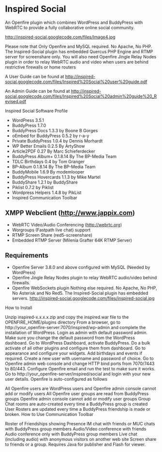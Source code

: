 # Inspired Social

An Openfire plugin which combines WordPress and BuddyPress with WebRTC to provide a fully collaborative online social community.

http://inspired-social.googlecode.com/files/Image4.jpg

Please note that Only Openfire and MySQL required. No Apache, No PHP. The Inspired-Social plugin has embedded Quercus PHP Engine and RTMP server for screenshare only. You will also need Openfire Jingle Relay Nodes plugin in order to relay WebRTC audio and video when users are behind restrictive firewalls or home routers

A User Guide can be found at http://inspired-social.googlecode.com/files/Inspired%20Social%20user%20guide.pdf

An Admin Guide can be found at http://inspired-social.googlecode.com/files/Inspired%20Social%20admin%20guide%20_Revised.pdf

Inspired Social Software Profile

* WordPress 3.5.1
* BuddyPress 1.7.0
* BuddyPress Docs 1.3.3 by Boone B Gorges
* oEmbed for BuddyPress 0.5.2 by r-a-y
* Private BuddyPress 1.0.4 by Dennis Morhardt
* WP Better Emails 0.2.5 By ArtyShow
* Article2PDF 0.27 By Marc Schieferdecker
* BuddyPress Album+ 0.1.8.14 By The BP-Media Team
* TDLC Birthdays 0.4 by Tom Granger
* BP-Album 0.1.8.14 By The BP-Media Team
* BuddyMobile 1.6.9 By modemlooper
* BuddyPress Hovercards 1.1.3 by Mike Martel
* BuddyShare 1.2.1 by BuddyShare
* Piklist 0.7.2 by Piklist
* Wordpress Helpers 1.4.8 by PikList
* Inspired Communication Toolbar

## XMPP Webclient (http://www.jappix.com)
* WebRTC Video/Audio Conferencing (http://webrtc.org)
* Worgroups (Fastpath live chat) support
* RTMP Screen Share (red5-screenshare)
* Embedded RTMP Server (Milenia Grafter 64K RTMP Server)

## Requirements

* Openfire Server 3.8.0 and above configured with MySQL (Needed by WordPress)
* Openfire Jingle Relay Nodes plugin to relay WebRTC audio/video behind firewalls.
* Openfire WebSockets plugin
Nothing else required. No Apache, No PHP, No Asterisk and No Red5. The Inspired-Social plugin has embedded servers.
http://inspired-social.googlecode.com/files/inspired-social.jpg

How to Install

Unzip inspired-x.x.x.x.zip and copy the inspired.war file to the OPENFIRE_HOME/plugins directory
From a browser, go to http://your_openfire-server:7070/inspired/wp-admin and complete the installation of WordPress. Login as admin with default password admin. Make sure you change the default password from the WordPress dashboard.
Go to WordPress Dashboard, activate BuddyPress.
Do a bulk activate of all other plugins and configure them from dashboard.
Go to appearance and configure your widgets. Add birthdays and events if required.
Create a new user with username and password of choice.
Go to Openfire admin web console and change HTTP bind ports from 7070/7443 to 80/443.
Configure Openfire email and run the test to make sure it works.
Go to http://your_openfire-server/inspired/social and login with your new user details.
Openfire is auto-configured as follows

All Openfire users are WordPress users and Openfire admin console cannot add or modify users
All Openfire user groups are read from BuddyPress groups Openfire admin console cannot add or modify user groups
Group Chat rooms are auto-created every time a BuddyPress group is created
User Rosters are updated every time a BuddyPress friendship is made or broken.
How to Use Communication Toolbar

Roster of Friendships showing Presence
IM chat with friends or MUC chats with BuddyPress group members
Audio/Video conference with friends
Audio conference only with BuddyPress group members
Live chat (including audio) with anonymous visitors on another web site
Screen share to friends or a group. Requires Java for publisher and Flash for viewer.
